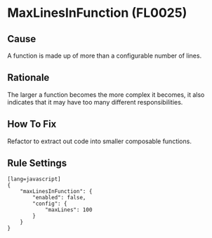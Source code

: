 # MaxLinesInFunction (FL0025)

## Cause

A function is made up of more than a configurable number of lines.

## Rationale

The larger a function becomes the more complex it becomes, it also indicates that it may have too many different responsibilities.

## How To Fix

Refactor to extract out code into smaller composable functions.

## Rule Settings

	[lang=javascript]
    {
        "maxLinesInFunction": { 
            "enabled": false,
            "config": {
                "maxLines": 100
            }
        }
    }